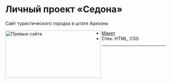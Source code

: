 # Личный проект «Седона»

Сайт туристического городка в штате Аризона

<img align="left" width="300" height="150" alt="Превью сайта" src="https://up.htmlacademy.ru/assets/intensives/htmlcss/35/projects/sedona/preview.jpg?v=202303020906">

- [Макет](https://www.figma.com/file/dq7Cd52XIXyvDPN3ZtSTgL)
- Стек: HTML, CSS

---
